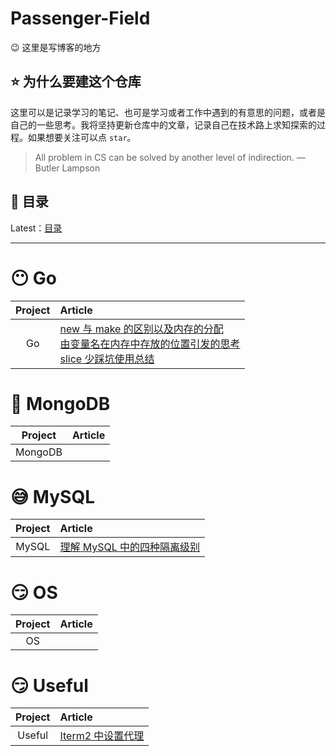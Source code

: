 # Passenger-Field
😉 这里是写博客的地方

## ⭐️ 为什么要建这个仓库

这里可以是记录学习的笔记、也可是学习或者工作中遇到的有意思的问题，或者是自己的一些思考。我将坚持更新仓库中的文章，记录自己在技术路上求知探索的过程。如果想要关注可以点 `star`。

> All problem in CS can be solved by another level of indirection. — Butler Lampson


## 📖 目录


Latest：[目录]()


----------------------------

# 😶 Go

| Project | Article                                                                              |
| :-----: | :----------------------------------------------------------------------------------- |
|   Go    | [new 与 make 的区别以及内存的分配](./contents/Golang/newMakeAndMemoryAllocation.md)<br>[由变量名在内存中存放的位置引发的思考](./contents/Golang/variableAndMemory.md)<br>[slice 少踩坑使用总结](./contents/Golang/slice.md)

# 🤤 MongoDB

| Project | Article |
| :-----: | :------ |
| MongoDB | <br>    |

# 😅 MySQL

| Project | Article                                                                    |
| :-----: | :------------------------------------------------------------------------- |
|  MySQL  | [理解 MySQL 中的四种隔离级别](./contents/MySQL/fourIsolationLevels.md)<br> |

# 😏 OS

| Project | Article |
| :-----: | :------ |
|   OS    | <br>    |

# 😏 Useful

| Project | Article |
| :-----: | :------ |
|   Useful    | [Iterm2 中设置代理](contents/useful/proxyInIterm2.md)<br>    |